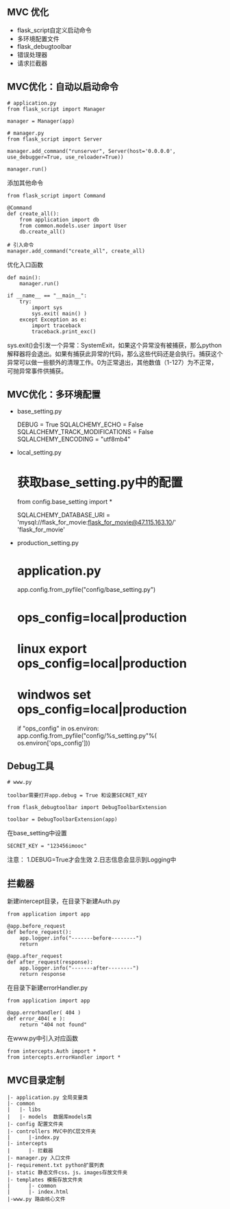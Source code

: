 ## MVC 优化

- flask_script自定义启动命令
- 多环境配置文件
- flask_debugtoolbar
- 错误处理器
- 请求拦截器

## MVC优化：自动以启动命令

    # application.py
    from flask_script import Manager
    
    manager = Manager(app)
    
    # manager.py
    from flask_script import Server
    
    manager.add_command("runserver", Server(host='0.0.0.0',
    use_debugger=True, use_reloader=True))
    
    manager.run()


添加其他命令

    from flask_script import Command
    
    @Command
    def create_all():
        from application import db
        from common.models.user import User
        db.create_all() 
        
    # 引入命令
    manager.add_command("create_all", create_all)
    
优化入口函数
    
    def main():
        manager.run()   
        
    if __name__ == "__main__":
        try:
            import sys
            sys.exit( main() )
        except Exception as e:
            import traceback
            traceback.print_exc() 
            
sys.exit()会引发一个异常：SystemExit，如果这个异常没有被捕获，那么python解释器将会退出。如果有捕获此异常的代码，那么这些代码还是会执行。捕获这个异常可以做一些额外的清理工作。0为正常退出，其他数值（1-127）为不正常，可抛异常事件供捕获。            

## MVC优化：多环境配置

- base_setting.py


    DEBUG = True
    SQLALCHEMY_ECHO = False
    SQLALCHEMY_TRACK_MODIFICATIONS = False
    SQLALCHEMY_ENCODING = "utf8mb4"
- local_setting.py

    
    # 获取base_setting.py中的配置
    from config.base_setting import *

    SQLALCHEMY_DATABASE_URI = 'mysql://flask_for_movie:flask_for_movie@47.115.163.10/' \
                          'flask_for_movie'
                          
- production_setting.py


    # application.py
    app.config.from_pyfile("config/base_setting.py")
    # ops_config=local|production
    # linux export ops_config=local|production
    # windwos set ops_config=local|production
    
    if "ops_config" in os.environ:
        app.config.from_pyfile("config/%s_setting.py"%(\
        os.environ['ops_config']))                           

## Debug工具

    # www.py
    
    toolbar需要打开app.debug = True 和设置SECRET_KEY
    
    from flask_debugtoolbar import DebugToolbarExtension
    
    toolbar = DebugToolbarExtension(app) 
    
在base_setting中设置

    SECRET_KEY = "123456imooc"   
    
注意：
1.DEBUG=True才会生效
2.日志信息会显示到Logging中 

## 拦截器

新建intercept目录，在目录下新建Auth.py

    from application import app
    
    @app.before_request
    def before_request():
        app.logger.info("-------before--------")
        return
    
    @app.after_request
    def after_request(response):
        app.logger.info("-------after--------")
        return response   
在目录下新建errorHandler.py

    from application import app

    @app.errorhandler( 404 )
    def error_404( e ):
        return "404 not found"
在www.py中引入对应函数

    from intercepts.Auth import *
    from intercepts.errorHandler import *
    
## MVC目录定制
    |- application.py 全局变量类
    |- common
    |   |- libs
    |   |- models  数据库models类
    |- config 配置文件夹
    |- controllers MVC中的C层文件夹
    |      |-index.py 
    |- intercepts
    |      |- 拦截器
    |- manager.py 入口文件
    |- requirement.txt python扩展列表
    |- static 静态文件css，js，images存放文件夹
    |- templates 模板存放文件夹
    |      |- common
    |      |- index.html
    |-www.py 路由核心文件              